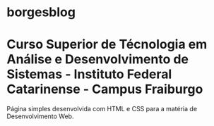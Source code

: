 # borgesblog
# Curso Superior de Técnologia em Análise e Desenvolvimento de Sistemas - Instituto Federal Catarinense - Campus Fraiburgo 
Página simples desenvolvida com HTML e CSS para a matéria de Desenvolvimento Web.

